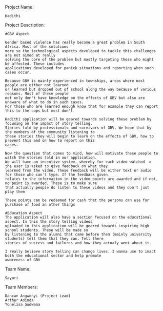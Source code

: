 Project Name: 
    
    Hadithi
    
Project Description:
    
    #GBV Aspect
    
    Gender based violence has really become a great problem in South Africa. Most of the solutions
    more so the technological aspects developed to tackle this challenges are not aimed at really
    solving the core of the problem but mostly targeting those who might be affected. These includes
    applications developed for panick situations and reporting when such cases occur.
    
    Because GBV is mainly experienced in townships, areas where most people are either not learned 
    or learned but dropped out of school along the way because of various reasons. Most of these people
    not only don't have knowledge on the effects of GBV but also are unaware of what to do in such cases.
    For those who are learned enough know that for example they can report this to the cops but most don't.
    
    Hadithi application will be geared towards solving these problem by focusing on the impact of story telling.
    Stories told by professionals and survivors of GBV. We hope that by the members of the community listening to
    these stories they will begin to learn on the effects of GBV, how to prevent this and on how to report on this 
    cases.
    
    Now the question that comes to mind, how will motivate these people to watch the stories told in our application.
    We will have an incentive system, whereby for each video watched -> the user is asked to give feedback on what they
    learned from the video. These feedback will be either text or audio for those who can't type. If the feedback given 
    relates to the information in the video points are awarded and if not, no point is awarded. These is to make sure 
    that actually people do listen to these videos and they don't just play them
    
    These points can be redeemed for cash that the persons can use for purchase of food an other things
    
    #Education Aspect
    The application will also have a section focused on the educational aspect. In this the story telling videos 
    uploaded in this application will be geared towards inspiring high school students. These will be made so 
    by listening to the alumni that came before them (mainly university students) tell them that they can. Tell there
    stories of success and failures and how they actualy went about it.
    
    I really believe story telling can change lives. I wanna use to imact both the educational sector and help promote 
    awareness of GBV 

Team Name:
    
    Sayuri
    
Team Members:
    
    Dancan Angwenyi (Project Lead)
    Arthur Adinda
    Yonelisa Gudwana
